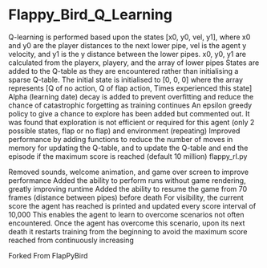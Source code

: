 # Flappy_Bird_Q_Learning


Q-learning is performed based upon the states [x0, y0, vel, y1], where x0 and y0 are the player distances to the next lower pipe, vel is the agent y velocity, and y1 is the y distance between the lower pipes. x0, y0, y1 are calculated from the playerx, playery, and the array of lower pipes
States are added to the Q-table as they are encountered rather than initialising a sparse Q-table. The initial state is initialised to [0, 0, 0] where the array represents [Q of no action, Q of flap action, Times experienced this state]
Alpha (learning date) decay is added to prevent overfitting and reduce the chance of catastrophic forgetting as training continues
An epsilon greedy policy to give a chance to explore has been added but commented out. It was found that exploration is not efficient or required for this agent (only 2 possible states, flap or no flap) and environment (repeating)
Improved performance by adding functions to reduce the number of moves in memory for updating the Q-table, and to update the Q-table and end the episode if the maximum score is reached (default 10 million)
flappy_rl.py

Removed sounds, welcome animation, and game over screen to improve performance
Added the ability to perform runs without game rendering, greatly improving runtime
Added the ability to resume the game from 70 frames (distance between pipes) before death
For visibility, the current score the agent has reached is printed and updated every score interval of 10,000 This enables the agent to learn to overcome scenarios not often encountered. Once the agent has overcome this scenario, upon its next death it restarts training from the beginning to avoid the maximum score reached from continuously increasing

Forked From FlapPyBird
